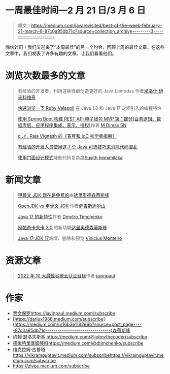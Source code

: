 # 一周最佳时间—2 月 21 日/3 月 6 日

> 原文：<https://medium.com/javarevisited/best-of-the-week-february-21-march-6-87c0a95db71c?source=collection_archive---------3----------------------->

嗨伙计们！我们又迎来了“本周最佳”的另一个约会，回顾上周的最佳文章，在这些文章中，我们发表了许多有趣的文章。让我们看看他们。

# 浏览次数最多的文章

> 有经验的开发者，利用这些怪癖创造更好的 Java Lambdas 作者[米洛什·伊夫科维奇](https://medium.com/u/3ee57b082bb?source=post_page-----87c0a95db71c--------------------------------)
> 
> [快速浏览一下 Ruby Valappil](/javarevisited/a-quick-look-at-the-programming-features-introduced-between-java-1-8-and-java-17-a4173041ebd8) 在 Java 1.8 和 Java 17 之间引入的编程特性
> 
> [使用 Spring Boot 构建 REST API 电子钱包 MVP 第 1 部分(业务逻辑、数据库层、应用程序集成、表示、授权)](/javarevisited/building-a-rest-api-e-wallet-mvp-using-spring-boot-part-1-business-logic-database-layer-4e9d25e72f77)作者 [M Dimas SN](https://medium.com/u/59176a562c7a?source=post_page-----87c0a95db71c--------------------------------)
> 
> [c . r . Raja Vignesh 的《春豆和 IoC 初学者指南》](/javarevisited/a-beginners-guide-to-spring-beans-a88e33f4badc)
> 
> [有经验的开发人员使用这 7 个 Java 可选技巧来消除代码混乱](/javarevisited/experienced-developers-use-these-7-java-optional-tips-to-remove-code-clutter-6e8b1a639861)
> 
> [使用门面设计模式](/javarevisited/toned-down-code-complexity-using-facade-design-pattern-6f21d1e762d)降低代码复杂度[Susith hemahilaka](https://medium.com/u/ba668c7ed967?source=post_page-----87c0a95db71c--------------------------------)

# 新闻文章

> [甲骨文 JDK 现在是免费的](/javarevisited/oracle-jdk-now-is-free-1ff0802fa5fb)由[达里奥德森蒂斯峰](https://medium.com/u/16b3e1182e6b?source=post_page-----87c0a95db71c--------------------------------)
> 
> [OpenJDK vs 甲骨文 JDK](/javarevisited/openjdk-vs-oracle-jdk-6219574f6dfa) 作者[萨吉斯迪尔山](https://medium.com/u/8e3c7fe382c8?source=post_page-----87c0a95db71c--------------------------------)
> 
> [Java 17 的新特性](/javarevisited/whats-new-in-java-17-e94b033ef211)作者 [Dmytro Timchenko](https://medium.com/u/b2ed152fefdb?source=post_page-----87c0a95db71c--------------------------------)
> 
> [阿帕奇卡夫卡 3.0](/javarevisited/apache-kafka-3-0-is-out-5f95f3c02f7e) 的新功能[达里奥德森蒂斯峰](https://medium.com/u/16b3e1182e6b?source=post_page-----87c0a95db71c--------------------------------)
> 
> [Java 17:JDK 17](/javarevisited/java-17-whats-new-removed-and-preview-in-jdk-17-62db367e62ee)新增、删除和预览 [Vinicius Monteiro](https://medium.com/u/f4d81e5b1cb1?source=post_page-----87c0a95db71c--------------------------------)

# 资源文章

> [2022 年 10 大最佳谷歌云认证目标](/javarevisited/10-best-google-cloud-certifications-to-aim-1ade11d9f01b)作者 [javinpaul](https://medium.com/u/bb36d8439904?source=post_page-----87c0a95db71c--------------------------------)

# 作家

*   [贾文保罗](https://medium.com/u/bb36d8439904?source=post_page-----87c0a95db71c--------------------------------)https://javinpaul.medium.com/subscribe
*   [https://dariux1988.medium.com/subscribe](https://medium.com/u/16b3e1182e6b?source=post_page-----87c0a95db71c--------------------------------)森蒂斯峰
*   约翰·瑟洛夫斯基 https://medium.com/@johnythecoder/subscribe
*   [德米特里季姆琴科](https://medium.com/u/b2ed152fefdb?source=post_page-----87c0a95db71c--------------------------------)https://medium.com/@dtimchenko/subscribe
*   维克拉姆·古普塔 https://vikramguptavit.medium.com/subscribe<https://vikramguptavit.medium.com/subscribe>
*   https://zivce.medium.com/subscribe
